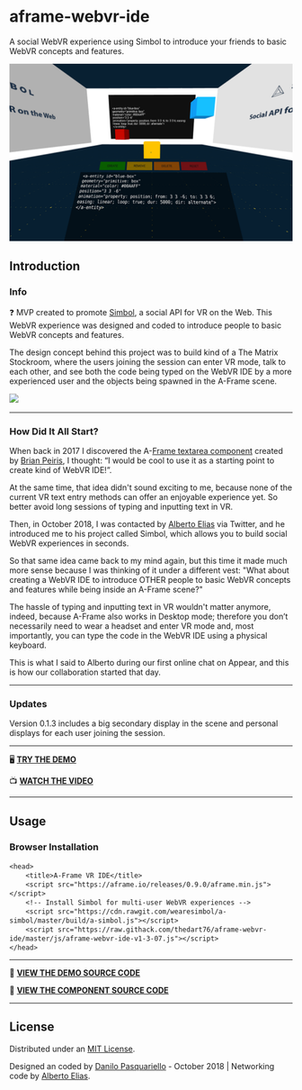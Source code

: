 # aframe-webvr-ide
A social WebVR experience using Simbol to introduce your friends to basic WebVR concepts and features.

[![](https://raw.githubusercontent.com/thedart76/aframe-webvr-ide/master/webvr-ide.png)](https://raw.githubusercontent.com/thedart76/aframe-webvr-ide/master/webvr-ide.png)

## Introduction

### Info

❓ MVP created to promote [Simbol](https://github.com/wearesimbol "Simbol"), a social API for VR on the Web. This WebVR experience was designed and coded to introduce people to basic WebVR concepts and features.

The design concept behind this project was to build kind of a The Matrix Stockroom, where the users joining the session can enter VR mode, talk to each other, and see both the code being typed on the WebVR IDE by a more experienced user and the objects being spawned in the A-Frame scene.

[![](https://raw.githubusercontent.com/thedart76/aframe-webvr-ide/master/webvr-ide.gif)](https://raw.githubusercontent.com/thedart76/aframe-webvr-ide/master/webvr-ide.gif)

------------

### How Did It All Start?

When back in 2017 I discovered the A-[Frame textarea component](https://github.com/brianpeiris/aframe-textarea-component "Frame textarea component") created by [Brian Peiris](https://github.com/brianpeiris "Brian Peiris"), I thought: “I would be cool to use it as a starting point to create kind of WebVR IDE!”.

At the same time, that idea didn't sound exciting to me, because none of the current VR text entry methods can offer an enjoyable experience yet. So better avoid long sessions of typing and inputting text in VR.

Then, in October 2018, I was contacted by [Alberto Elias](https://github.com/AlbertoElias "Alberto Elias") via Twitter, and he introduced me to his project called Simbol, which allows you to build social WebVR experiences in seconds.

So that same idea came back to my mind again, but this time it made much more sense because I was thinking of it under a different vest: "What about creating a WebVR IDE to introduce OTHER people to basic WebVR concepts and features while being inside an A-Frame scene?"

The hassle of typing and inputting text in VR wouldn't matter anymore, indeed, because A-Frame also works in Desktop mode; therefore you don’t necessarily need to wear a headset and enter VR mode and, most importantly, you can type the code in the WebVR IDE using a physical keyboard.

This is what I said to Alberto during our first online chat on Appear, and this is how our collaboration started that day.

------------

### Updates

Version 0.1.3 includes a big secondary display in the scene and personal displays for each user joining the session.

------------

🖥 [**TRY THE DEMO**](https://thedart76.github.io/aframe-webvr-ide/ "TRY THE DEMO")

📺 [**WATCH THE VIDEO**](https://thewebvrlab.io/index.php/projects/30-webvr-ide "WATCH THE VIDEO")

------------

## Usage

### Browser Installation

	<head>
	    <title>A-Frame VR IDE</title>
	    <script src="https://aframe.io/releases/0.9.0/aframe.min.js"></script>
	    <!-- Install Simbol for multi-user WebVR experiences -->
	    <script src="https://cdn.rawgit.com/wearesimbol/a-simbol/master/build/a-simbol.js"></script>
	    <script src="https://raw.githack.com/thedart76/aframe-webvr-ide/master/js/aframe-webvr-ide-v1-3-07.js"></script>
	</head>
	
------------

👀 **[VIEW THE DEMO SOURCE CODE](https://github.com/thedart76/aframe-webvr-ide/blob/master/index.html "VIEW THE DEMO SOURCE CODE")**

👀 **[VIEW THE COMPONENT SOURCE CODE](https://github.com/thedart76/aframe-webvr-ide/blob/master/js/aframe-webvr-ide-v1-3-07.js "VIEW THE COMPONENT SOURCE CODE")**

------------

## License

Distributed under an [MIT License](https://github.com/thedart76/aframe-webvr-ide/blob/master/LICENSE "MIT License").

Designed an coded by [Danilo Pasquariello](https://twitter.com/theDart76 "Danilo Pasquariello") - October 2018 | Networking code by [Alberto Elias](https://twitter.com/aeliasnet "Alberto Elias").
